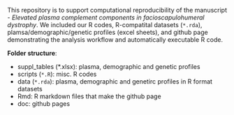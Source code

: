 This repository is to support computational reproducibility of the manuscript - _Elevated plasma complement components in facioscapulohumeral dystrophy_. We included our R codes, R-compatital datasets (`*.rda`), plamsa/demographic/genetic profiles (excel sheets), and github page demonstrating the analysis workflow and  automatically executable R code.

__Folder structure__:
- suppl_tables (*.xlsx): plasma, demographic and genetic profiles
- scripts (`*.R`): misc. R codes
- data (`*.rda`): plasma, demographic and genetirc profiles in R format datasets
- Rmd: R markdown files that make the github page
- doc: github pages

